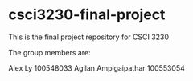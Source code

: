 # csci3230-final-project
This is the final project repository for CSCI 3230

The group members are:

Alex Ly   100548033
Agilan Ampigaipathar   100553054

